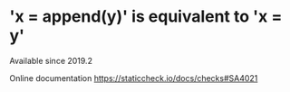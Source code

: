 # 'x = append(y)' is equivalent to 'x = y'

Available since
    2019.2

Online documentation
    https://staticcheck.io/docs/checks#SA4021
